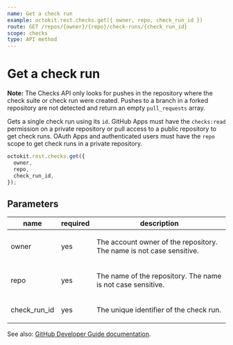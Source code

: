 ```yaml
---
name: Get a check run
example: octokit.rest.checks.get({ owner, repo, check_run_id })
route: GET /repos/{owner}/{repo}/check-runs/{check_run_id}
scope: checks
type: API method
---
```


# Get a check run

**Note:** The Checks API only looks for pushes in the repository where the check suite or check run were created. Pushes to a branch in a forked repository are not detected and return an empty `pull_requests` array.

Gets a single check run using its `id`. GitHub Apps must have the `checks:read` permission on a private repository or pull access to a public repository to get check runs. OAuth Apps and authenticated users must have the `repo` scope to get check runs in a private repository.

```js
octokit.rest.checks.get({
  owner,
  repo,
  check_run_id,
});
```

## Parameters

<table>
  <thead>
    <tr>
      <th>name</th>
      <th>required</th>
      <th>description</th>
    </tr>
  </thead>
  <tbody>
    <tr><td>owner</td><td>yes</td><td>

The account owner of the repository. The name is not case sensitive.

</td></tr>
<tr><td>repo</td><td>yes</td><td>

The name of the repository. The name is not case sensitive.

</td></tr>
<tr><td>check_run_id</td><td>yes</td><td>

The unique identifier of the check run.

</td></tr>
  </tbody>
</table>

See also: [GitHub Developer Guide documentation](https://docs.github.com/enterprise-cloud@latest//rest/reference/checks#get-a-check-run).
